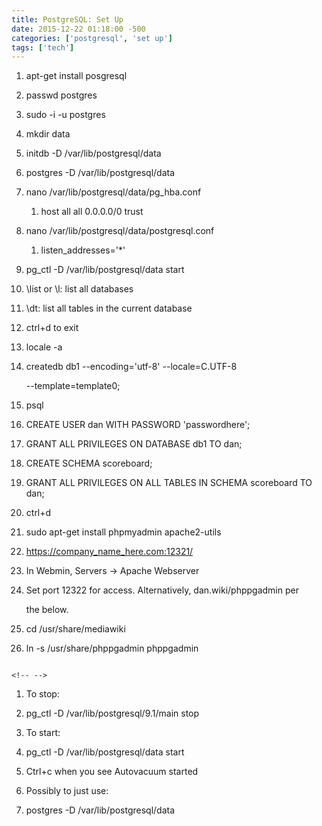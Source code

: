 ```yaml
---
title: PostgreSQL: Set Up
date: 2015-12-22 01:18:00 -500
categories: ['postgresql', 'set up']
tags: ['tech']
---
```


1.  apt-get install posgresql

2.  passwd postgres

3.  sudo -i -u postgres

4.  mkdir data

5.  initdb -D /var/lib/postgresql/data

6.  postgres -D /var/lib/postgresql/data

7.  nano /var/lib/postgresql/data/pg_hba.conf

    1.  host all all 0.0.0.0/0 trust

8.  nano /var/lib/postgresql/data/postgresql.conf

    1.  listen_addresses=\'\*\'

9.  pg_ctl -D /var/lib/postgresql/data start

10. \\list or \\l: list all databases

11. \\dt: list all tables in the current database

12. ctrl+d to exit

13. locale -a

14. createdb db1 \--encoding=\'utf-8\' \--locale=C.UTF-8

    \--template=template0;

15. psql

16. CREATE USER dan WITH PASSWORD \'passwordhere\';

17. GRANT ALL PRIVILEGES ON DATABASE db1 TO dan;

18. CREATE SCHEMA scoreboard;

19. GRANT ALL PRIVILEGES ON ALL TABLES IN SCHEMA scoreboard TO dan;

20. ctrl+d

21. sudo apt-get install phpmyadmin apache2-utils

22. <https://company_name_here.com:12321/>

23. In Webmin, Servers -\> Apache Webserver

24. Set port 12322 for access. Alternatively, dan.wiki/phppgadmin per

    the below.

25. cd /usr/share/mediawiki

26. ln -s /usr/share/phppgadmin phppgadmin



```{=html}

<!-- -->

```

1.  To stop:

2.  pg_ctl -D /var/lib/postgresql/9.1/main stop

3.  To start:

4.  pg_ctl -D /var/lib/postgresql/data start

5.  Ctrl+c when you see Autovacuum started

6.  Possibly to just use:

7.  postgres -D /var/lib/postgresql/data

